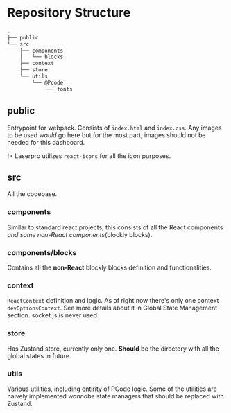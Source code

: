 # Repository Structure

```bash
.
├── public
└── src
    ├── components
    │   └── blocks
    ├── context
    ├── store
    └── utils
        └── @Pcode
            └── fonts
```

## public

Entrypoint for webpack. Consists of `index.html` and `index.css`. Any images to be used _would_ go here but for the most part, images should not be needed for this dashboard.

<div class="info">

!> Laserpro utilizes `react-icons` for all the icon purposes.

</div>

## src

All the codebase.

### components

Similar to standard react projects, this consists of all the React components _and some non-React components_(blockly blocks).

### components/blocks

Contains all the **non-React** blockly blocks definition and functionalities.

### context

`ReactContext` definition and logic. As of right now there's only one context `devOptionsContext`. See more details about it in Global State Management section.
<span class="ghost">socket.js</span> is never used.

### store

Has Zustand store, currently only one. **Should** be the directory with all the global states in future.

### utils

Various utilities, including entirity of PCode logic. Some of the utilities are naively implemented _wannabe_ state managers that should be replaced with Zustand.
